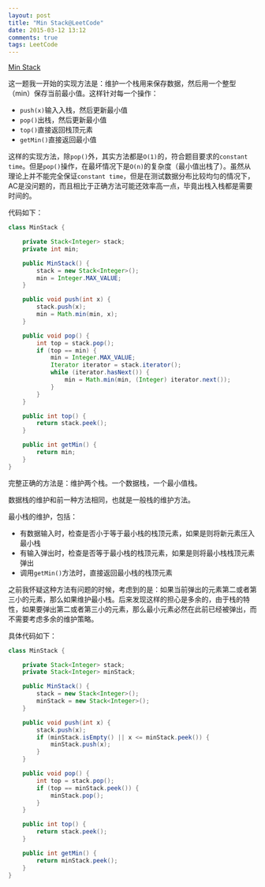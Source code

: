 ```yaml
---
layout: post
title: "Min Stack@LeetCode"
date: 2015-03-12 13:12
comments: true
tags: LeetCode
---
```

[Min Stack](https://leetcode.com/problems/min-stack/)

<!-- more -->

这一题我一开始的实现方法是：维护一个栈用来保存数据，然后用一个整型（min）保存当前最小值。这样针对每一个操作：

* `push(x)`输入入栈，然后更新最小值
* `pop()`出栈，然后更新最小值
* `top()`直接返回栈顶元素
* `getMin()`直接返回最小值

这样的实现方法，除`pop()`外，其实方法都是`O(1)`的，符合题目要求的`constant time`。但是`pop()`操作，在最坏情况下是`O(n)`的复杂度（最小值出栈了）。虽然从理论上并不能完全保证`constant time`，但是在测试数据分布比较均匀的情况下，AC是没问题的，而且相比于正确方法可能还效率高一点，毕竟出栈入栈都是需要时间的。

代码如下：

``` java
class MinStack {

    private Stack<Integer> stack;
    private int min;

    public MinStack() {
        stack = new Stack<Integer>();
        min = Integer.MAX_VALUE;
    }

    public void push(int x) {
        stack.push(x);
        min = Math.min(min, x);
    }

    public void pop() {
        int top = stack.pop();
        if (top == min) {
            min = Integer.MAX_VALUE;
            Iterator iterator = stack.iterator();
            while (iterator.hasNext()) {
                min = Math.min(min, (Integer) iterator.next());
            }
        }
    }

    public int top() {
        return stack.peek();
    }

    public int getMin() {
        return min;
    }
}

```

完整正确的方法是：维护两个栈。一个数据栈，一个最小值栈。

数据栈的维护和前一种方法相同，也就是一般栈的维护方法。

最小栈的维护，包括：

* 有数据输入时，检查是否小于等于最小栈的栈顶元素，如果是则将新元素压入最小栈
* 有输入弹出时，检查是否等于最小栈的栈顶元素，如果是则将最小栈栈顶元素弹出
* 调用`getMin()`方法时，直接返回最小栈的栈顶元素

之前我怀疑这种方法有问题的时候，考虑到的是：如果当前弹出的元素第二或者第三小的元素，那么如果维护最小栈。后来发现这样的担心是多余的，由于栈的特性，如果要弹出第二或者第三小的元素，那么最小元素必然在此前已经被弹出，而不需要考虑多余的维护策略。

具体代码如下：

``` java
class MinStack {

    private Stack<Integer> stack;
    private Stack<Integer> minStack;

    public MinStack() {
        stack = new Stack<Integer>();
        minStack = new Stack<Integer>();
    }

    public void push(int x) {
        stack.push(x);
        if (minStack.isEmpty() || x <= minStack.peek()) {
            minStack.push(x);
        }
    }

    public void pop() {
        int top = stack.pop();
        if (top == minStack.peek()) {
            minStack.pop();
        }
    }

    public int top() {
        return stack.peek();
    }

    public int getMin() {
        return minStack.peek();
    }
}

```